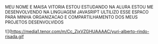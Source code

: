 MEU NOME E MAISA VITORIA 
ESTOU ESTUDANDO NA ALURA
ESTOU ME DESENVOLVENDO NA LINGUAGEM JAVASRIPT
ULTILIZO ESSE ESPACO PARA MINHA ORGANIZACAO E COMPARTILHAMENTO DOS MEUS PROJETOS DESENVOLVIDOS

![](https://media1.tenor.com/m/Cc_ZjxVZGHUAAAAC/yuri-alberto-rindo-risada.gif
